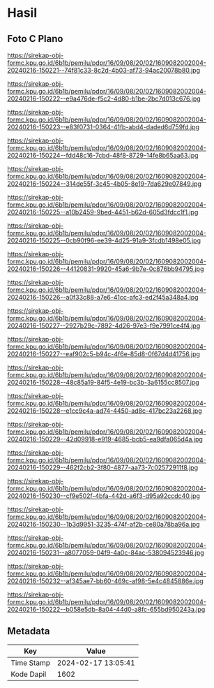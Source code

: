 # Hasil

## Foto C Plano

https://sirekap-obj-formc.kpu.go.id/6b1b/pemilu/pdpr/16/09/08/20/02/1609082002004-20240216-150221--74f81c33-8c2d-4b03-af73-94ac20078b80.jpg

https://sirekap-obj-formc.kpu.go.id/6b1b/pemilu/pdpr/16/09/08/20/02/1609082002004-20240216-150222--e9a476de-f5c2-4d80-b1be-2bc7d013c676.jpg

https://sirekap-obj-formc.kpu.go.id/6b1b/pemilu/pdpr/16/09/08/20/02/1609082002004-20240216-150223--e83f0731-0364-41fb-abd4-daded6d759fd.jpg

https://sirekap-obj-formc.kpu.go.id/6b1b/pemilu/pdpr/16/09/08/20/02/1609082002004-20240216-150224--fdd48c16-7cbd-48f8-8729-14fe8b65aa63.jpg

https://sirekap-obj-formc.kpu.go.id/6b1b/pemilu/pdpr/16/09/08/20/02/1609082002004-20240216-150224--314de55f-3c45-4b05-8e19-7da629e07849.jpg

https://sirekap-obj-formc.kpu.go.id/6b1b/pemilu/pdpr/16/09/08/20/02/1609082002004-20240216-150225--a10b2459-9bed-4451-b62d-605d3fdcc1f1.jpg

https://sirekap-obj-formc.kpu.go.id/6b1b/pemilu/pdpr/16/09/08/20/02/1609082002004-20240216-150225--0cb90f96-ee39-4d25-91a9-3fcdb1498e05.jpg

https://sirekap-obj-formc.kpu.go.id/6b1b/pemilu/pdpr/16/09/08/20/02/1609082002004-20240216-150226--44120831-9920-45a6-9b7e-0c876bb94795.jpg

https://sirekap-obj-formc.kpu.go.id/6b1b/pemilu/pdpr/16/09/08/20/02/1609082002004-20240216-150226--a0f33c88-a7e6-41cc-afc3-ed2f45a348a4.jpg

https://sirekap-obj-formc.kpu.go.id/6b1b/pemilu/pdpr/16/09/08/20/02/1609082002004-20240216-150227--2927b29c-7892-4d26-97e3-f9e7991ce4f4.jpg

https://sirekap-obj-formc.kpu.go.id/6b1b/pemilu/pdpr/16/09/08/20/02/1609082002004-20240216-150227--eaf902c5-b94c-4f6e-85d8-0f67d4d41756.jpg

https://sirekap-obj-formc.kpu.go.id/6b1b/pemilu/pdpr/16/09/08/20/02/1609082002004-20240216-150228--48c85a19-84f5-4e19-bc3b-3a6155cc8507.jpg

https://sirekap-obj-formc.kpu.go.id/6b1b/pemilu/pdpr/16/09/08/20/02/1609082002004-20240216-150228--e1cc9c4a-ad74-4450-ad8c-417bc23a2268.jpg

https://sirekap-obj-formc.kpu.go.id/6b1b/pemilu/pdpr/16/09/08/20/02/1609082002004-20240216-150229--42d09918-e919-4685-bcb5-ea9dfa065d4a.jpg

https://sirekap-obj-formc.kpu.go.id/6b1b/pemilu/pdpr/16/09/08/20/02/1609082002004-20240216-150229--462f2cb2-3f80-4877-aa73-7c02572911f8.jpg

https://sirekap-obj-formc.kpu.go.id/6b1b/pemilu/pdpr/16/09/08/20/02/1609082002004-20240216-150230--cf9e502f-4bfa-442d-a6f3-d95a92ccdc40.jpg

https://sirekap-obj-formc.kpu.go.id/6b1b/pemilu/pdpr/16/09/08/20/02/1609082002004-20240216-150230--1b3d9951-3235-474f-af2b-ce80a78ba96a.jpg

https://sirekap-obj-formc.kpu.go.id/6b1b/pemilu/pdpr/16/09/08/20/02/1609082002004-20240216-150231--a8077059-04f9-4a0c-84ac-538094523946.jpg

https://sirekap-obj-formc.kpu.go.id/6b1b/pemilu/pdpr/16/09/08/20/02/1609082002004-20240216-150232--af345ae7-bb60-469c-af98-5e4c4845886e.jpg

https://sirekap-obj-formc.kpu.go.id/6b1b/pemilu/pdpr/16/09/08/20/02/1609082002004-20240216-150222--b058e5db-8a04-44d0-a8fc-655bd950243a.jpg


## Metadata

| Key        | Value               |
| ---------- | ------------------- |
| Time Stamp | 2024-02-17 13:05:41 |
| Kode Dapil | 1602                |



